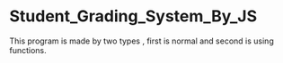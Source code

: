 # Student_Grading_System_By_JS
This program is made by two types , first is normal and second is using functions.
